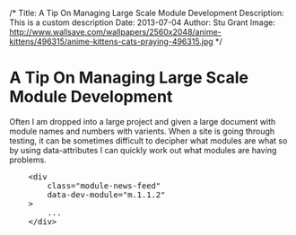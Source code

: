 /*
Title: A Tip On Managing Large Scale Module Development
Description: This is a custom description
Date: 2013-07-04
Author: Stu Grant
Image: http://www.wallsave.com/wallpapers/2560x2048/anime-kittens/496315/anime-kittens-cats-praying-496315.jpg
*/


# A Tip On Managing Large Scale Module Development #

 Often I am dropped into a large project and given a large document with module names and numbers with varients. When a site is going through testing, it can be sometimes difficult to decipher what modules are what so by using data-attributes I can quickly work out what modules are having problems.

<pre data-type="html">
	&lt;div
		class="module-news-feed"
		data-dev-module="m.1.1.2"
	&gt;
		...
	&lt;/div&gt;
</pre>

